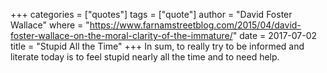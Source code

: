 +++
categories = ["quotes"]
tags = ["quote"]
author = "David Foster Wallace"
where = "https://www.farnamstreetblog.com/2015/04/david-foster-wallace-on-the-moral-clarity-of-the-immature/"
date = 2017-07-02
title = "Stupid All the Time"
+++
In sum, to really try to be informed and literate today is to feel stupid nearly
all the time and to need help.
